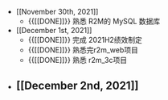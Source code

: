 - [[November 30th, 2021]]
    - {{[[DONE]]}} 熟悉 R2M的 MySQL 数据库
- [[December 1st, 2021]]
    - {{[[DONE]]}} 完成 2021H2绩效制定
    - {{[[DONE]]}} 熟悉完r2m_web项目
    - {{[[DONE]]}} 熟悉 r2m_3c项目
- [[December 2nd, 2021]]
    - 
